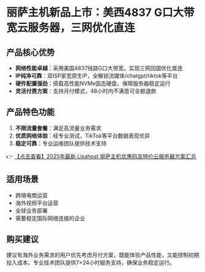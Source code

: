# 丽萨主机新品上市：美西4837 G口大带宽云服务器，三网优化直连

## 产品核心优势

- **网络性能卓越**：采用美国4837线路G口大带宽，实现三网回国优化直连
- **IP纯净可靠**：双ISP家宽原生IP，全解锁流媒体/chatgpt/tiktok等平台
- **硬件配置强劲**：搭载高性能NVMe固态硬盘，保障服务器稳定运行
- **灵活付费方案**：支持月付模式，48小时内不满意可全额退款

## 产品特色功能

1. **不限流量套餐**：满足高流量业务需求
2. **优质网络体验**：经专业测试，TikTok等平台数据表现优异
3. **稳定可靠**：专业运维团队提供技术支持

👉 [【点击查看】2025年最新 Lisahost 丽萨主机优惠码及特价云服务器方案汇总](https://bit.ly/lisazhuji)

## 适用场景

- 跨境电商运营
- 海外视频平台运营
- 全球业务部署
- 需要稳定国际网络连接的企业

## 购买建议

建议有海外业务需求的用户优先考虑月付方案，既能体验产品性能，又能控制初期投入成本。专业技术团队提供7×24小时服务支持，确保业务稳定运行。